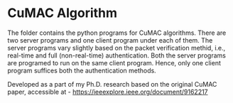 # CuMAC Algorithm
The folder contains the python programs for CuMAC algorithms. There are two server programs and one client program under each of them. The server programs vary slightly based on the packet verification methid, i.e., real-time and full (non-real-time) authentication. Both the server programs are programed to run on the same client program. Hence, only one client program suffices both the authentication methods.

Developed as a part of my Ph.D. research based on the original CuMAC paper, accessible at - https://ieeexplore.ieee.org/document/9162217
